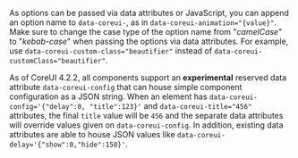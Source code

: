 As options can be passed via data attributes or JavaScript, you can append an option name to `data-coreui-`, as in `data-coreui-animation="{value}"`. Make sure to change the case type of the option name from "_camelCase_" to "_kebab-case_" when passing the options via data attributes. For example, use `data-coreui-custom-class="beautifier"` instead of `data-coreui-customClass="beautifier"`.

As of CoreUI 4.2.2, all components support an **experimental** reserved data attribute `data-coreui-config` that can house simple component configuration as a JSON string. When an element has `data-coreui-config='{"delay":0, "title":123}'` and `data-coreui-title="456"` attributes, the final `title` value will be `456` and the separate data attributes will override values given on `data-coreui-config`. In addition, existing data attributes are able to house JSON values like `data-coreui-delay='{"show":0,"hide":150}'`.
